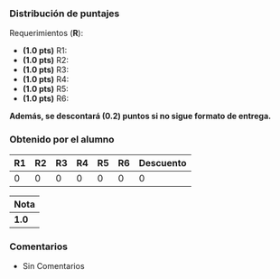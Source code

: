 ﻿### Distribución de puntajes

Requerimientos (**R**):

* **(1.0 pts)** R1:
* **(1.0 pts)** R2:
* **(1.0 pts)** R3:
* **(1.0 pts)** R4:
* **(1.0 pts)** R5:
* **(1.0 pts)** R6:

**Además, se descontará (0.2) puntos si no sigue formato de entrega.**

### Obtenido por el alumno
| R1 | R2 | R3 | R4 | R5 | R6 | Descuento |
|:---|:---|:---|:---|:---|:---|:----------|
| 0 | 0 | 0 | 0 | 0 | 0 | 0 |

| Nota |
|:-----|
| **1.0** |

### Comentarios

* Sin Comentarios
